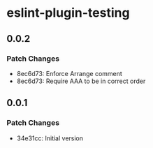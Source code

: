 # eslint-plugin-testing

## 0.0.2

### Patch Changes

- 8ec6d73: Enforce Arrange comment
- 8ec6d73: Require AAA to be in correct order

## 0.0.1

### Patch Changes

- 34e31cc: Initial version
